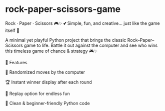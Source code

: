 # rock-paper-scissors-game
Rock · Paper · Scissors 🎮✨          💕 Simple, fun, and creative… just like the game itself 🌈

A minimal yet playful Python project that brings the classic Rock–Paper–Scissors game to life.
Battle it out against the computer and see who wins this timeless game of chance & strategy 🎮✨

🌟 Features

🎲 Randomized moves by the computer

🏆 Instant winner display after each round

🔁 Replay option for endless fun

🐍 Clean & beginner-friendly Python code
